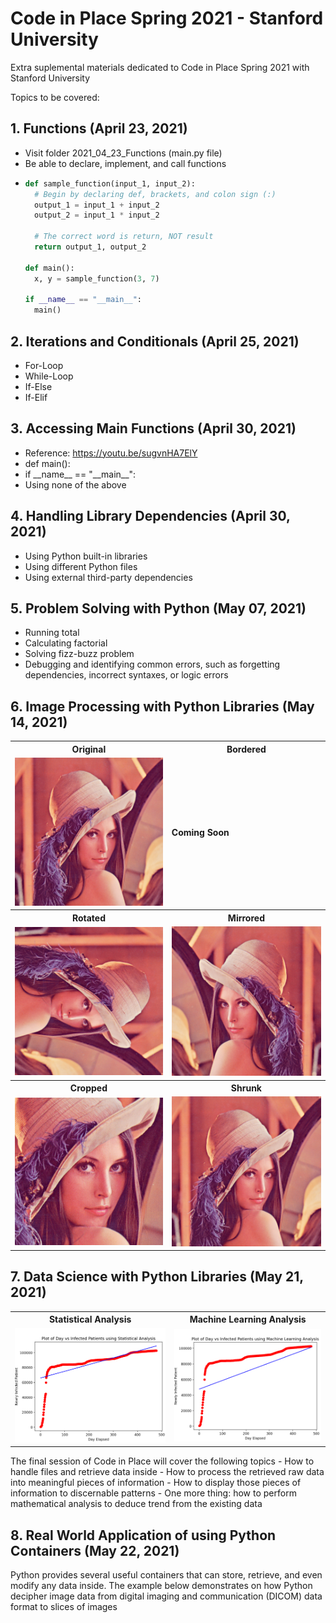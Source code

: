 # Code in Place Spring 2021 - Stanford University

Extra suplemental materials dedicated to Code in Place Spring 2021 with Stanford University

Topics to be covered:
## 1. Functions (April 23, 2021) ##
  - Visit folder 2021\_04\_23_Functions (main.py file)
  - Be able to declare, implement, and call functions
  - ```python
    def sample_function(input_1, input_2):
      # Begin by declaring def, brackets, and colon sign (:)
      output_1 = input_1 + input_2
      output_2 = input_1 * input_2
      
      # The correct word is return, NOT result
      return output_1, output_2
    
    def main():
      x, y = sample_function(3, 7)
      
    if __name__ == "__main__":
      main()
    ```

## 2. Iterations and Conditionals (April 25, 2021) ##
  - For-Loop
  - While-Loop
  - If-Else
  - If-Elif

## 3. Accessing Main Functions (April 30, 2021) ##
  - Reference: https://youtu.be/sugvnHA7ElY 
  - def main():
  - if \_\_name\_\_ == "\_\_main\_\_":
  - Using none of the above

## 4. Handling Library Dependencies (April 30, 2021) ##
  - Using Python built-in libraries
  - Using different Python files
  - Using external third-party dependencies

## 5. Problem Solving with Python (May 07, 2021) ##
  - Running total
  - Calculating factorial
  - Solving fizz-buzz problem
  - Debugging and identifying common errors, such as forgetting dependencies, incorrect syntaxes, or logic errors

## 6. Image Processing with Python Libraries (May 14, 2021) ##
  <table>
  <tr>
  <th> Original </th> <th> Bordered </th>
  </tr>
  <td> <img src="./2021_05_14_ImageProcessing/images/lena.png"> </td>
  <td> <b> Coming Soon </b> </td>  
  
  <tr>
  <th> Rotated </th> <th> Mirrored </th>
  </tr>
  
  <tr>
  <td> <img src="./2021_05_14_ImageProcessing/results/lena_rotated.png"> </td>
  <td> <img src="./2021_05_14_ImageProcessing/results/lena_mirrored.png"> </td>
  </tr>

  <tr>
  <th> Cropped </th> <th> Shrunk </th>
  </tr>
  
  <tr>
  <td> <img src="./2021_05_14_ImageProcessing/results/lena_cropped.png"> </td>
  <td> <img src="./2021_05_14_ImageProcessing/results/lena_shrunk.png"> </td>
  </tr> 
  </table>

## 7. Data Science with Python Libraries (May 21, 2021) ##
  <table>
  <tr>
  <th> Statistical Analysis </th> <th> Machine Learning Analysis </th>
  </tr>
  <tr>
  <td> <img src="./2021_05_21_DataScience/assets/covid_statistics.png"> </td>
  <td> <img src="./2021_05_21_DataScience/assets/covid_machine_learning.png"> </td>
  </tr>
  </table>
 The final session of Code in Place will cover the following topics 
 - How to handle files and retrieve data inside 
 - How to process the retrieved raw data into meaningful pieces of information
 - How to display those pieces of information to discernable patterns
 - One more thing: how to perform mathematical analysis to deduce trend from the existing data
  
## 8. Real World Application of using Python Containers (May 22, 2021) ##
Python provides several useful containers that can store, retrieve, and even modify any data inside. The example below demonstrates on how Python decipher image data from digital imaging and communication (DICOM) data format to slices of images
